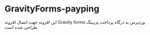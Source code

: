 # GravityForms-payping
این افزونه جهت اتصال افزونه Gravity forms وردپرس به درگاه پرداخت پی‌پینگ طراحی شده است.
